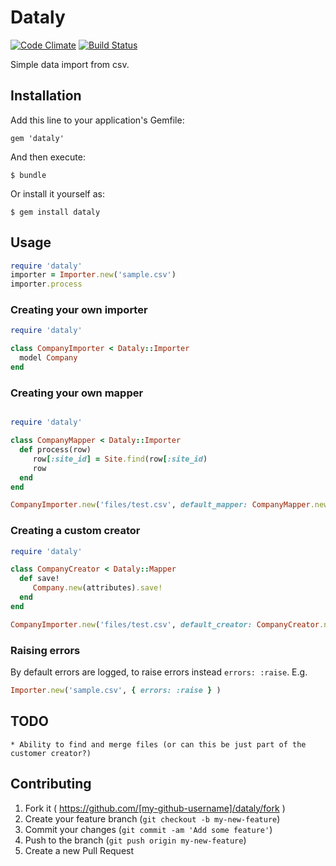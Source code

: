 # Dataly

[![Code Climate](https://codeclimate.com/github/jobready/dataly.png)](https://codeclimate.com/github/jobready/dataly)
[![Build Status](https://travis-ci.org/jobready/dataly.svg)](https://travis-ci.org/jobready/dataly)


Simple data import from csv.

## Installation

Add this line to your application's Gemfile:

    gem 'dataly'

And then execute:

    $ bundle

Or install it yourself as:

    $ gem install dataly

## Usage

```ruby
require 'dataly'
importer = Importer.new('sample.csv')
importer.process
```

### Creating your own importer

```ruby
require 'dataly'

class CompanyImporter < Dataly::Importer
  model Company
end
```

### Creating your own mapper
```ruby

require 'dataly'

class CompanyMapper < Dataly::Importer
  def process(row)
     row[:site_id] = Site.find(row[:site_id)
     row
  end
end

CompanyImporter.new('files/test.csv', default_mapper: CompanyMapper.new).process
```


### Creating a custom creator

```ruby
require 'dataly'

class CompanyCreator < Dataly::Mapper
  def save!
     Company.new(attributes).save!
  end
end

CompanyImporter.new('files/test.csv', default_creator: CompanyCreator.new).process
```


### Raising errors

By default errors are logged, to raise errors instead `errors: :raise`.
E.g.

```ruby
Importer.new('sample.csv', { errors: :raise } )
``` 

## TODO

    * Ability to find and merge files (or can this be just part of the customer creator?)

## Contributing

1. Fork it ( https://github.com/[my-github-username]/dataly/fork )
2. Create your feature branch (`git checkout -b my-new-feature`)
3. Commit your changes (`git commit -am 'Add some feature'`)
4. Push to the branch (`git push origin my-new-feature`)
5. Create a new Pull Request
